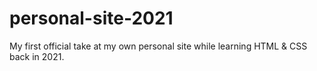 # personal-site-2021
My first official take at my own personal site while learning HTML &amp; CSS back in 2021.
